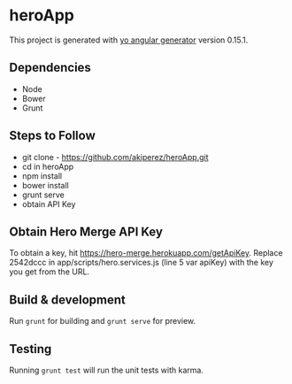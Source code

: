 # heroApp

This project is generated with [yo angular generator](https://github.com/yeoman/generator-angular)
version 0.15.1.




## Dependencies

- Node
- Bower
- Grunt

## Steps to Follow

- git clone - https://github.com/akiperez/heroApp.git
- cd in heroApp
- npm install
- bower install
- grunt serve
- obtain API Key

## Obtain Hero Merge API Key

To obtain a key, hit https://hero-merge.herokuapp.com/getApiKey. Replace 2542dccc in app/scripts/hero.services.js (line 5 var apiKey) with the key you get from the URL.

## Build & development

Run `grunt` for building and `grunt serve` for preview.

## Testing

Running `grunt test` will run the unit tests with karma.
